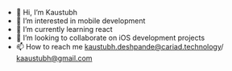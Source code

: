 - 👋 Hi, I’m Kaustubh
- 👀 I’m interested in mobile development
- 🌱 I’m currently learning react
- 💞️ I’m looking to collaborate on iOS development projects
- 📫 How to reach me kaustubh.deshpande@cariad.technology/ kaaustubh@gmail.com

<!---
kaustubh-cariad/kaustubh-cariad is a ✨ special ✨ repository because its `README.md` (this file) appears on your GitHub profile.
You can click the Preview link to take a look at your changes.
--->
